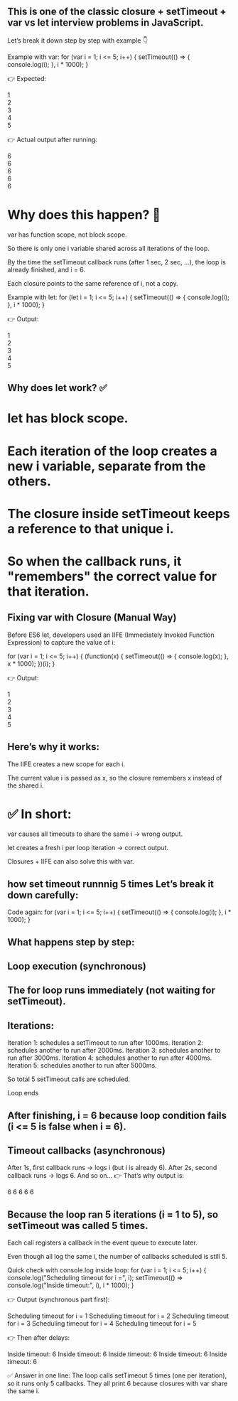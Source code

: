 ## This is one of the classic closure + setTimeout + var vs let interview problems in JavaScript.

Let’s break it down step by step with example 👇

Example with var:
for (var i = 1; i <= 5; i++) {
  setTimeout(() => {
    console.log(i);
  }, i * 1000);
}


👉 Expected:

1  
2  
3  
4  
5  


👉 Actual output after running:

6  
6  
6  
6  
6

# Why does this happen? 🤔

var has function scope, not block scope.

So there is only one i variable shared across all iterations of the loop.

By the time the setTimeout callback runs (after 1 sec, 2 sec, …), the loop is already finished, and i = 6.

Each closure points to the same reference of i, not a copy.

Example with let:
for (let i = 1; i <= 5; i++) {
  setTimeout(() => {
    console.log(i);
  }, i * 1000);
}


👉 Output:

1  
2  
3  
4  
5

## Why does let work? ✅

# let has block scope.
# Each iteration of the loop creates a new i variable, separate from the others.
# The closure inside setTimeout keeps a reference to that unique i.
# So when the callback runs, it "remembers" the correct value for that iteration.

## Fixing var with Closure (Manual Way)

Before ES6 let, developers used an IIFE (Immediately Invoked Function Expression) to capture the value of i:

for (var i = 1; i <= 5; i++) {
  (function(x) {
    setTimeout(() => {
      console.log(x);
    }, x * 1000);
  })(i);
}


👉 Output:

1  
2  
3  
4  
5


## Here’s why it works:

The IIFE creates a new scope for each i.

The current value i is passed as x, so the closure remembers x instead of the shared i.


# ✅ In short:

var causes all timeouts to share the same i → wrong output.

let creates a fresh i per loop iteration → correct output.

Closures + IIFE can also solve this with var.





## how set timeout runnnig 5 times Let’s break it down carefully:

Code again:
for (var i = 1; i <= 5; i++) {
  setTimeout(() => {
    console.log(i);
  }, i * 1000);
}

## What happens step by step:

## Loop execution (synchronous)

## The for loop runs immediately (not waiting for setTimeout).

## Iterations:

Iteration 1: schedules a setTimeout to run after 1000ms.
Iteration 2: schedules another to run after 2000ms.
Iteration 3: schedules another to run after 3000ms.
Iteration 4: schedules another to run after 4000ms.
Iteration 5: schedules another to run after 5000ms.

So total 5 setTimeout calls are scheduled.

Loop ends

## After finishing, i = 6 because loop condition fails (i <= 5 is false when i = 6).

## Timeout callbacks (asynchronous)

After 1s, first callback runs → logs i (but i is already 6).
After 2s, second callback runs → logs 6.
And so on…
👉 That’s why output is:

6
6
6
6
6


## Because the loop ran 5 iterations (i = 1 to 5), so setTimeout was called 5 times.
Each call registers a callback in the event queue to execute later.

Even though all log the same i, the number of callbacks scheduled is still 5.

Quick check with console.log inside loop:
for (var i = 1; i <= 5; i++) {
  console.log("Scheduling timeout for i =", i);
  setTimeout(() => console.log("Inside timeout:", i), i * 1000);
}


👉 Output (synchronous part first):

Scheduling timeout for i = 1
Scheduling timeout for i = 2
Scheduling timeout for i = 3
Scheduling timeout for i = 4
Scheduling timeout for i = 5


👉 Then after delays:

Inside timeout: 6
Inside timeout: 6
Inside timeout: 6
Inside timeout: 6
Inside timeout: 6


✅ Answer in one line:
The loop calls setTimeout 5 times (one per iteration), so it runs only 5 callbacks. They all print 6 because closures with var share the same i.